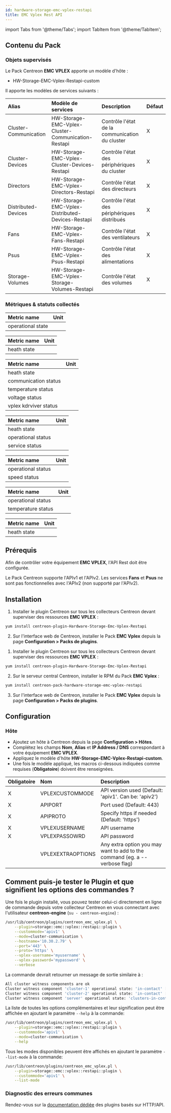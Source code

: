 ```yaml
---
id: hardware-storage-emc-vplex-restapi
title: EMC Vplex Rest API
---
```

import Tabs from '@theme/Tabs';
import TabItem from '@theme/TabItem';

## Contenu du Pack

### Objets supervisés

Le Pack Centreon **EMC VPLEX** apporte un modèle d'hôte :
* HW-Storage-EMC-Vplex-Restapi-custom

Il apporte les modèles de services suivants :

| Alias                 | Modèle de services                                 | Description                                    | Défaut  |
|:----------------------|:---------------------------------------------------|:-----------------------------------------------|:--------|
| Cluster-Communication | HW-Storage-EMC-Vplex-Cluster-Communication-Restapi | Contrôle l'état de la communication du cluster | X       |
| Cluster-Devices       | HW-Storage-EMC-Vplex-Cluster-Devices-Restapi       | Contrôle l'état des périphériques du cluster   | X       |
| Directors             | HW-Storage-EMC-Vplex-Directors-Restapi             | Contrôle l'état des directeurs                 | X       |
| Distributed-Devices   | HW-Storage-EMC-Vplex-Distributed-Devices-Restapi   | Contrôle l'état des périphériques distribués   | X       |
| Fans                  | HW-Storage-EMC-Vplex-Fans-Restapi                  | Contrôle l'état des ventilateurs               | X       |
| Psus                  | HW-Storage-EMC-Vplex-Psus-Restapi                  | Contrôle l'état des alimentations              | X       |
| Storage-Volumes       | HW-Storage-EMC-Vplex-Storage-Volumes-Restapi       | Contrôle l'état des volumes                    | X       |

### Métriques & statuts collectés

<Tabs groupId="sync">
<TabItem value="Cluster-Communication" label="Cluster-Communication">

| Metric name       | Unit  |
| :-----------------| :---- |
| operational state |       |

</TabItem>
<TabItem value="Cluster-Devices" label="Cluster-Devices">

| Metric name | Unit  |
| :-----------| :---- |
| heath state |       |

</TabItem>
<TabItem value="Directors" label="Directors">

| Metric name           | Unit  |
| :---------------------| :---- |
| heath state           |       |
| communication status  |       |
| temperature status    |       |
| voltage status        |       |
| vplex kdrviver status |       |

</TabItem>
<TabItem value="Distributed-Devices" label="Distributed-Devices">

| Metric name        | Unit  |
| :------------------| :---- |
| heath state        |       |
| operational status |       |
| service status     |       |

</TabItem>
<TabItem value="Fans" label="Fans">

| Metric name        | Unit  |
| :------------------| :---- |
| operational status |       |
| speed status       |       |

</TabItem>
<TabItem value="Psus" label="Psus">

| Metric name        | Unit  |
| :------------------| :---- |
| operational status |       |
| temperature status |       |

</TabItem>
<TabItem value="Storage-Volumes" label="Storage-Volumes">

| Metric name | Unit  |
| :-----------| :---- |
| heath state |       |

</TabItem>
</Tabs>

## Prérequis

Afin de contrôler votre équipement **EMC VPLEX**, l'API Rest doit être configurée.

Le Pack Centreon supporte l'APIv1 et l'APIv2. Les services **Fans** et **Psus** ne sont pas fonctionnelles avec l'APIv2 (non supporté par l'APIv2).

## Installation

<Tabs groupId="sync">
<TabItem value="Online License" label="Online License">

1. Installer le plugin Centreon sur tous les collecteurs Centreon devant superviser des ressources **EMC VPLEX** :

```bash
yum install centreon-plugin-Hardware-Storage-Emc-Vplex-Restapi
```

2. Sur l'interface web de Centreon, installer le Pack **EMC Vplex** depuis la page **Configuration > Packs de plugins**.

</TabItem>
<TabItem value="Offline License" label="Offline License">

1. Installer le plugin Centreon sur tous les collecteurs Centreon devant superviser des ressources **EMC VPLEX** :

```bash
yum install centreon-plugin-Hardware-Storage-Emc-Vplex-Restapi
```

2. Sur le serveur central Centreon, installer le RPM du Pack **EMC Vplex** :

```bash
yum install centreon-pack-hardware-storage-emc-vplex-restapi
```

3. Sur l'interface web de Centreon, installer le Pack **EMC Vplex** depuis la page **Configuration > Packs de plugins**.

</TabItem>
</Tabs>

## Configuration

### Hôte

* Ajoutez un hôte à Centreon depuis la page **Configuration > Hôtes**.
* Complétez les champs **Nom**, **Alias** et **IP Address / DNS** correspondant à votre équipement **EMC VPLEX**.
* Appliquez le modèle d'hôte **HW-Storage-EMC-Vplex-Restapi-custom**.
* Une fois le modèle appliqué, les macros ci-dessous indiquées comme requises (**Obligatoire**) doivent être renseignées.

| Obligatoire | Nom               | Description                                                                |
| :---------- | :---------------- | :------------------------------------------------------------------------- |
| X           | VPLEXCUSTOMMODE   | API version used (Default: 'apiv1'. Can be: 'apiv2')                       |
| X           | APIPORT           | Port used (Default: 443)                                                   |
| X           | APIPROTO          | Specify https if needed (Default: 'https')                                 |
| X           | VPLEXUSERNAME     | API username                                                               |
| X           | VPLEXPASSOWRD     | API password                                                               |
|             | VPLEXEXTRAOPTIONS | Any extra option you may want to add to the command (eg. a --verbose flag) |

## Comment puis-je tester le Plugin et que signifient les options des commandes ? 

Une fois le plugin installé, vous pouvez tester celui-ci directement en ligne
de commande depuis votre collecteur Centreon en vous connectant avec
l'utilisateur **centreon-engine** (`su - centreon-engine`) :

```bash
/usr/lib/centreon/plugins/centreon_emc_vplex.pl \
    --plugin=storage::emc::vplex::restapi::plugin \
    --custommode='apiv1' \
    --mode=cluster-communication \
    --hostname='10.30.2.79' \
    --port='443' \
    --proto='https' \
    --vplex-username='myusername' \
    --vplex-password='mypassword' \
    --verbose
```

La commande devrait retourner un message de sortie similaire à :

```bash
All cluster witness components are ok
Cluster witness component 'cluster-1' operational state: 'in-contact' [admin: enabled]
Cluster witness component 'cluster-2' operational state: 'in-contact' [admin: enabled]
Cluster witness component 'server' operational state: 'clusters-in-contact' [admin: enabled]
```

La liste de toutes les options complémentaires et leur signification peut être
affichée en ajoutant le paramètre `--help` à la commande:

```bash
/usr/lib/centreon/plugins/centreon_emc_vplex.pl \
    --plugin=storage::emc::vplex::restapi::plugin \
    --custommode='apiv1' \
    --mode=cluster-communication \
    --help
```

Tous les modes disponibles peuvent être affichés en ajoutant le paramètre 
`--list-mode` à la commande:

```bash
/usr/lib/centreon/plugins/centreon_emc_vplex.pl \
    --plugin=storage::emc::vplex::restapi::plugin \
    --custommode='apiv1' \
    --list-mode
```

### Diagnostic des erreurs communes

Rendez-vous sur la [documentation dédiée](../getting-started/how-to-guides/troubleshooting-plugins.md#http-and-api-checks)
des plugins basés sur HTTP/API.
